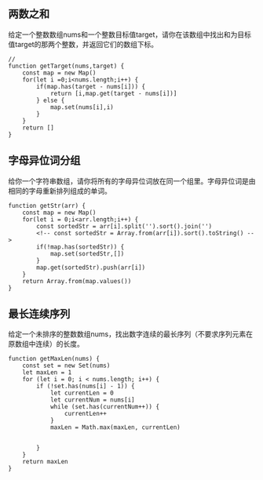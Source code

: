 ## 两数之和

给定一个整数数组nums和一个整数目标值target，请你在该数组中找出和为目标值target的那两个整数，并返回它们的数组下标。

```
//
function getTarget(nums,target) {
    const map = new Map()
    for(let i =0;i<nums.length;i++) {
        if(map.has(target - nums[i])) {
            return [i,map.get(target - nums[i])]
        } else {
            map.set(nums[i],i)
        }
    }
    return []
}

```

## 字母异位词分组

给你一个字符串数组，请你将所有的字母异位词放在同一个组里。字母异位词是由相同的字母重新排列组成的单词。

```
function getStr(arr) {
    const map = new Map()
    for(let i = 0;i<arr.length;i++) {
        const sortedStr = arr[i].split('').sort().join('')
        <!-- const sortedStr = Array.from(arr[i]).sort().toString() -->
        if(!map.has(sortedStr)) {
            map.set(sortedStr,[])
        }
        map.get(sortedStr).push(arr[i])
    }
    return Array.from(map.values())
}

```

## 最长连续序列

给定一个未排序的整数数组nums，找出数字连续的最长序列（不要求序列元素在原数组中连续）的长度。

```
function getMaxLen(nums) {
    const set = new Set(nums)
    let maxLen = 1
    for (let i = 0; i < nums.length; i++) {
        if (!set.has(nums[i] - 1)) {
            let currentLen = 0
            let currentNum = nums[i]
            while (set.has(currentNum++)) {
                currentLen++
            }
            maxLen = Math.max(maxLen, currentLen)


        }
    }
    return maxLen
}
```
